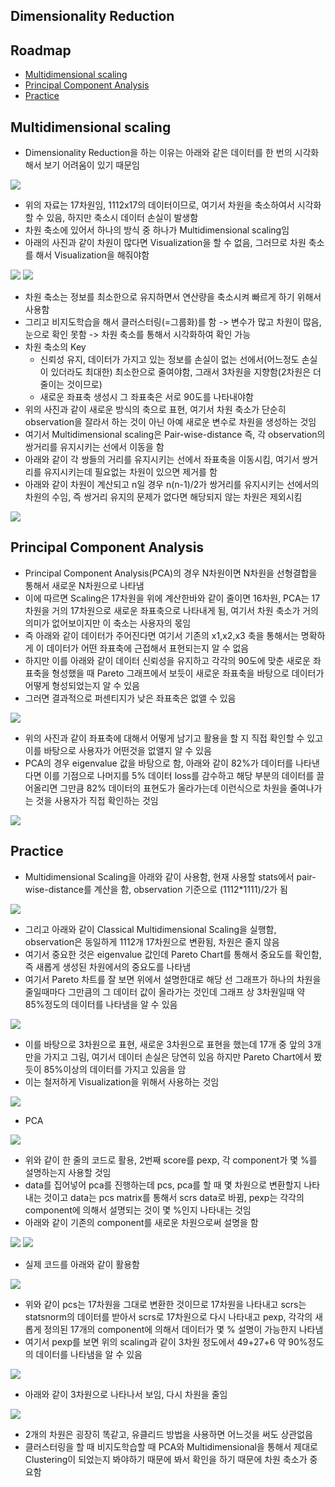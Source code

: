 ## Dimensionality Reduction

## Roadmap
- [Multidimensional scaling](#Multidimensional-scaling)
- [Principal Component Analysis](#Principal-Component-Analysis)
- [Practice](#Practice)

## Multidimensional scaling
- Dimensionality Reduction을 하는 이유는 아래와 같은 데이터를 한 번의 시각화해서 보기 어려움이 있기 때문임
<img src="https://s3.us-west-2.amazonaws.com/secure.notion-static.com/acb1cde5-b255-4960-91eb-c89635584ece/Untitled.png?X-Amz-Algorithm=AWS4-HMAC-SHA256&X-Amz-Credential=AKIAT73L2G45O3KS52Y5%2F20210407%2Fus-west-2%2Fs3%2Faws4_request&X-Amz-Date=20210407T020241Z&X-Amz-Expires=86400&X-Amz-Signature=322b4956cde339f03dc82f34d362af1b70e745fea42aa73f873b1af42258fb21&X-Amz-SignedHeaders=host&response-content-disposition=filename%20%3D%22Untitled.png%22">

- 위의 자료는 17차원임, 1112x17의 데이터이므로, 여기서 차원을 축소하여서 시각화할 수 있음, 하지만 축소시 데이터 손실이 발생함
- 차원 축소에 있어서 하나의 방식 중 하나가 Multidimensional scaling임
- 아래의 사진과 같이 차원이 많다면 Visualization을 할 수 없음, 그러므로 차원 축소를 해서 Visualization을 해줘야함
<img src="https://s3.us-west-2.amazonaws.com/secure.notion-static.com/aa105cfe-981b-4cbc-8048-8f99482d6840/Untitled.png?X-Amz-Algorithm=AWS4-HMAC-SHA256&X-Amz-Credential=AKIAT73L2G45O3KS52Y5%2F20210407%2Fus-west-2%2Fs3%2Faws4_request&X-Amz-Date=20210407T020449Z&X-Amz-Expires=86400&X-Amz-Signature=e26cd2e264c5a810e3b72653e851ba4e52330a03ae43c6ebc959005d306d7813&X-Amz-SignedHeaders=host&response-content-disposition=filename%20%3D%22Untitled.png%22">
<img src="https://s3.us-west-2.amazonaws.com/secure.notion-static.com/ec83ca69-eb86-4834-b7f1-6525c6060f9a/Untitled.png?X-Amz-Algorithm=AWS4-HMAC-SHA256&X-Amz-Credential=AKIAT73L2G45O3KS52Y5%2F20210407%2Fus-west-2%2Fs3%2Faws4_request&X-Amz-Date=20210407T020456Z&X-Amz-Expires=86400&X-Amz-Signature=31fd797b38e8eea044a9f76f5849a442a0114098fcfb9fa704cfb4c280a74073&X-Amz-SignedHeaders=host&response-content-disposition=filename%20%3D%22Untitled.png%22">

- 차원 축소는 정보를 최소한으로 유지하면서 연산량을 축소시켜 빠르게 하기 위해서 사용함
- 그리고 비지도학습을 해서 클러스터링(=그룹화)를 함 -> 변수가 많고 차원이 많음, 눈으로 확인 못함 -> 차원 축소를 통해서 시각화하여 확인 가능
- 차원 축소의 Key
	- 신뢰성 유지, 데이터가 가지고 있는 정보를 손실이 없는 선에서(어느정도 손실이 있더라도 최대한) 최소한으로 줄여야함, 그래서 3차원을 지향함(2차원은 더 줄이는 것이므로)
	- 새로운 좌표축 생성시 그 좌표축은 서로 90도를 나타내야함
- 위의 사진과 같이 새로운 방식의 축으로 표현, 여기서 차원 축소가 단순히 observation을 잘라서 하는 것이 아닌 아예 새로운 변수로 차원을 생성하는 것임
- 여기서 Multidimensional scaling은 Pair-wise-distance 즉, 각 observation의 쌍거리를 유지시키는 선에서 이동을 함
- 아래와 같이 각 쌍들의 거리를 유지시키는 선에서 좌표축을 이동시킴, 여기서 쌍거리를 유지시키는데 필요없는 차원이 있으면 제거를 함
- 아래와 같이 차원이 계산되고 n일 경우 n(n-1)/2가 쌍거리를 유지시키는 선에서의 차원의 수임, 즉 쌍거리 유지의 문제가 없다면 해당되지 않는 차원은 제외시킴
<img src="https://s3.us-west-2.amazonaws.com/secure.notion-static.com/8c8df945-0f24-4a1d-bf56-fe45efe065dd/Untitled.png?X-Amz-Algorithm=AWS4-HMAC-SHA256&X-Amz-Credential=AKIAT73L2G45O3KS52Y5%2F20210407%2Fus-west-2%2Fs3%2Faws4_request&X-Amz-Date=20210407T021337Z&X-Amz-Expires=86400&X-Amz-Signature=6c59ffadb93acad34c973fe9911688d8a60021e021b0223fa0ee4e844512875b&X-Amz-SignedHeaders=host&response-content-disposition=filename%20%3D%22Untitled.png%22">

## Principal Component Analysis
- Principal Component Analysis(PCA)의 경우 N차원이면 N차원을 선형결합을 통해서 새로운 N차원으로 나타냄
- 이에 따르면 Scaling은 17차원을 위에 계산한바와 같이 줄이면 16차원, PCA는 17차원을 거의 17차원으로 새로운 좌표축으로 나타내게 됨, 여기서 차원 축소가 거의 의미가 없어보이지만 이 축소는 사용자의 몫임
- 즉 아래와 같이 데이터가 주어진다면 여기서 기존의 x1,x2,x3 축을 통해서는 명확하게 이 데이터가 어떤 좌표축에 근접해서 표현되는지 알 수 없음
- 하지만 이를 아래와 같이 데이터 신뢰성을 유지하고 각각의 90도에 맞춘 새로운 좌표축을 형성했을 때 Pareto 그래프에서 보듯이 새로운 좌표축을 바탕으로 데이터가 어떻게 형성되었는지 알 수 있음
- 그러면 결과적으로 퍼센티지가 낮은 좌표축은 없앨 수 있음
<img src="https://s3.us-west-2.amazonaws.com/secure.notion-static.com/d1aba9ec-f3ae-43d3-b5fd-a5a4bb7a2cbe/Untitled.png?X-Amz-Algorithm=AWS4-HMAC-SHA256&X-Amz-Credential=AKIAT73L2G45O3KS52Y5%2F20210407%2Fus-west-2%2Fs3%2Faws4_request&X-Amz-Date=20210407T021903Z&X-Amz-Expires=86400&X-Amz-Signature=69c976cdc0760a28c7c2c85b786f8269cbfee29050e9fe1fdd5cca017beddf77&X-Amz-SignedHeaders=host&response-content-disposition=filename%20%3D%22Untitled.png%22">

- 위의 사진과 같이 좌표축에 대해서 어떻게 남기고 활용을 할 지 직접 확인할 수 있고 이를 바탕으로 사용자가 어떤것을 없앨지 알 수 있음
- PCA의 경우 eigenvalue 값을 바탕으로 함, 아래와 같이 82%가 데이터를 나타낸다면 이를 기점으로 나머지를 5% 데이터 loss를 감수하고 해당 부분의 데이터를 끌어올리면 그만큼 82% 데이터의 표현도가 올라가는데 이런식으로 차원을 줄여나가는 것을 사용자가 직접 확인하는 것임
<img src="https://s3.us-west-2.amazonaws.com/secure.notion-static.com/62176cb2-46f4-4756-abb7-41ac5bce5ebc/Untitled.png?X-Amz-Algorithm=AWS4-HMAC-SHA256&X-Amz-Credential=AKIAT73L2G45O3KS52Y5%2F20210407%2Fus-west-2%2Fs3%2Faws4_request&X-Amz-Date=20210407T022050Z&X-Amz-Expires=86400&X-Amz-Signature=766fbed12d08ffa91725f90cc3b6248d1cb644f7a6477f6ab86b5af1e21c9ecc&X-Amz-SignedHeaders=host&response-content-disposition=filename%20%3D%22Untitled.png%22">

## Practice
- Multidimensional Scaling을 아래와 같이 사용함, 현재 사용할 stats에서 pair-wise-distance를 계산을 함, observation 기준으로 (1112*1111)/2가 됨
<img src="https://s3.us-west-2.amazonaws.com/secure.notion-static.com/00088ca1-c366-4932-9450-a54dbea5ec24/Untitled.png?X-Amz-Algorithm=AWS4-HMAC-SHA256&X-Amz-Credential=AKIAT73L2G45O3KS52Y5%2F20210407%2Fus-west-2%2Fs3%2Faws4_request&X-Amz-Date=20210407T022227Z&X-Amz-Expires=86400&X-Amz-Signature=059bd000aacf62034bbafc0cfe806240800393f63e9824d2700720a7318f49e0&X-Amz-SignedHeaders=host&response-content-disposition=filename%20%3D%22Untitled.png%22">


- 그리고 아래와 같이 Classical Multidimensional Scaling을 실행함, observation은 동일하게 1112개 17차원으로 변환됨, 차원은 줄지 않음
- 여기서 중요한 것은 eigenvalue 값인데 Pareto Chart를 통해서 중요도를 확인함, 즉 새롭게 생성된 차원에서의 중요도를 나타냄
- 여기서 Pareto 차트를 잘 보면 위에서 설명한대로 해당 선 그래프가 하나의 차원을 줄일때마다 그만큼의 그 데이터 값이 올라가는 것인데 그래프 상 3차원일때 약 85%정도의 데이터를 나타냄을 알 수 있음
<img src="https://s3.us-west-2.amazonaws.com/secure.notion-static.com/f4260c89-f865-4c58-a76b-ab7f30d8509f/Untitled.png?X-Amz-Algorithm=AWS4-HMAC-SHA256&X-Amz-Credential=AKIAT73L2G45O3KS52Y5%2F20210407%2Fus-west-2%2Fs3%2Faws4_request&X-Amz-Date=20210407T022414Z&X-Amz-Expires=86400&X-Amz-Signature=b50eee3f86bb9974c287cdd2e6f3b6b5bb4d6c2a88322f569acd9d14d296fd47&X-Amz-SignedHeaders=host&response-content-disposition=filename%20%3D%22Untitled.png%22">

- 이를 바탕으로 3차원으로 표현, 새로운 3차원으로 표현을 했는데 17개 중 앞의 3개만을 가지고 그림, 여기서 데이터 손실은 당연히 있음 하지만 Pareto Chart에서 봤듯이 85%이상의 데이터를 가지고 있음을 암
- 이는 철저하게 Visualization을 위해서 사용하는 것임
<img src="https://s3.us-west-2.amazonaws.com/secure.notion-static.com/76dbb715-3632-4269-90d6-71708f519af4/Untitled.png?X-Amz-Algorithm=AWS4-HMAC-SHA256&X-Amz-Credential=AKIAT73L2G45O3KS52Y5%2F20210407%2Fus-west-2%2Fs3%2Faws4_request&X-Amz-Date=20210407T022524Z&X-Amz-Expires=86400&X-Amz-Signature=b5128b38d03be42d0b102e35aefab41817afeeb7d9cea10eee7b24a7adb6e57f&X-Amz-SignedHeaders=host&response-content-disposition=filename%20%3D%22Untitled.png%22">

- PCA
<img src="https://s3.us-west-2.amazonaws.com/secure.notion-static.com/efc1e5f0-300d-49bb-8866-d285e704387c/Untitled.png?X-Amz-Algorithm=AWS4-HMAC-SHA256&X-Amz-Credential=AKIAT73L2G45O3KS52Y5%2F20210407%2Fus-west-2%2Fs3%2Faws4_request&X-Amz-Date=20210407T022542Z&X-Amz-Expires=86400&X-Amz-Signature=98b773ea3ead288efafd9ccaeea9f688828b78f64f655e91206fe5236f1ae7ee&X-Amz-SignedHeaders=host&response-content-disposition=filename%20%3D%22Untitled.png%22">

- 위와 같이 한 줄의 코드로 활용, 2번째 score를 pexp, 각 component가 몇 %를 설명하는지 사용할 것임
- data를 집어넣어 pca를 진행하는데 pcs, pca를 할 때 몇 차원으로 변환할지 나타내는 것이고 data는 pcs matrix를 통해서 scrs data로 바뀜, pexp는 각각의 component에 의해서 설명되는 것이 몇 %인지 나타내는 것임
- 아래와 같이 기존의 component를 새로운 차원으로써 설명을 함
<img src="https://s3.us-west-2.amazonaws.com/secure.notion-static.com/903d30ad-cafd-480b-b3c9-b38154ef3520/Untitled.png?X-Amz-Algorithm=AWS4-HMAC-SHA256&X-Amz-Credential=AKIAT73L2G45O3KS52Y5%2F20210407%2Fus-west-2%2Fs3%2Faws4_request&X-Amz-Date=20210407T022734Z&X-Amz-Expires=86400&X-Amz-Signature=4111345dcff1ed4e1a73e0e4f2937849c5bcd8f369875d7b33632b149b1058ed&X-Amz-SignedHeaders=host&response-content-disposition=filename%20%3D%22Untitled.png%22">
<img src="https://s3.us-west-2.amazonaws.com/secure.notion-static.com/c8204749-e2a4-4464-bcd6-473ffde2d539/Untitled.png?X-Amz-Algorithm=AWS4-HMAC-SHA256&X-Amz-Credential=AKIAT73L2G45O3KS52Y5%2F20210407%2Fus-west-2%2Fs3%2Faws4_request&X-Amz-Date=20210407T022742Z&X-Amz-Expires=86400&X-Amz-Signature=ef565a6a3dfc6c0fb2657f9d348ef2d1639a6b3cb637ba331ea0071ebb3f4bbe&X-Amz-SignedHeaders=host&response-content-disposition=filename%20%3D%22Untitled.png%22">

- 실제 코드를 아래와 같이 활용함
<img src="https://s3.us-west-2.amazonaws.com/secure.notion-static.com/b500a2ee-571d-4d02-9eb2-e4d83a2de83f/Untitled.png?X-Amz-Algorithm=AWS4-HMAC-SHA256&X-Amz-Credential=AKIAT73L2G45O3KS52Y5%2F20210407%2Fus-west-2%2Fs3%2Faws4_request&X-Amz-Date=20210407T022824Z&X-Amz-Expires=86400&X-Amz-Signature=a661a5329fab3c9f9bc45f10f35326588e92cde06d6da6e1cfcbe0f4e7a0f49a&X-Amz-SignedHeaders=host&response-content-disposition=filename%20%3D%22Untitled.png%22">

- 위와 같이 pcs는 17차원을 그대로 변환한 것이므로 17차원을 나타내고 scrs는 statsnorm의 데이터를 받아서 scrs로 17차원으로 다시 나타내고 pexp, 각각의 새롭게 정의된 17개의 component에 의해서 데이터가 몇 % 설명이 가능한지 나타냄
- 여기서 pexp를 보면 위의 scaling과 같이 3차원 정도에서 49+27+6 약 90%정도의 데이터를 나타냄을 알 수 있음
<img src="https://s3.us-west-2.amazonaws.com/secure.notion-static.com/a2849fc6-1474-495b-9853-bd975ac34c65/Untitled.png?X-Amz-Algorithm=AWS4-HMAC-SHA256&X-Amz-Credential=AKIAT73L2G45O3KS52Y5%2F20210407%2Fus-west-2%2Fs3%2Faws4_request&X-Amz-Date=20210407T022949Z&X-Amz-Expires=86400&X-Amz-Signature=1ee40284053f8633999404881aa51aaecb8ba24fc1de4134f2fca67683752c14&X-Amz-SignedHeaders=host&response-content-disposition=filename%20%3D%22Untitled.png%22">

- 아래와 같이 3차원으로 나타나서 보임, 다시 차원을 줄임
<img src="https://s3.us-west-2.amazonaws.com/secure.notion-static.com/98c6aa37-c91b-4787-8661-c47623b718ba/Untitled.png?X-Amz-Algorithm=AWS4-HMAC-SHA256&X-Amz-Credential=AKIAT73L2G45O3KS52Y5%2F20210407%2Fus-west-2%2Fs3%2Faws4_request&X-Amz-Date=20210407T023013Z&X-Amz-Expires=86400&X-Amz-Signature=bba2dc47fe31dd1518c7bc75e4a6aae246e6676679a5b8a1a1314c1e2344fbfc&X-Amz-SignedHeaders=host&response-content-disposition=filename%20%3D%22Untitled.png%22">

- 2개의 차원은 굉장히 똑같고, 유클리드 방법을 사용하면 어느것을 써도 상관없음
- 클러스터링을 할 때 비지도학습할 때 PCA와 Multidimensional을 통해서 제대로 Clustering이 되었는지 봐야하기 때문에 봐서 확인을 하기 때문에 차원 축소가 중요함
